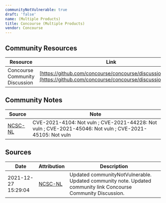 ```yaml
---
communityNotVulnerable: true
draft: 'false'
name: (Multiple Products)
title: Concourse (Multiple Products)
vendor: Concourse
---
```



## Community Resources
| Resource | Link |
| --- | --- |
| Concourse Community Discussion | [https://github.com/concourse/concourse/discussions/7887](https://github.com/concourse/concourse/discussions/7887) |

## Community Notes
| Source | Note |
| --- | --- |
| [NCSC-NL](https://github.com/NCSC-NL/log4shell/blob/main/software/README.md) | CVE-2021-4104: Not vuln ; CVE-2021-44228: Not vuln ; CVE-2021-45046: Not vuln ; CVE-2021-45105: Not vuln </ul> |

## Sources
| Date | Attribution | Description |
| --- | --- | --- |
| 2021-12-27 15:29:04 | [NCSC-NL](https://github.com/NCSC-NL/log4shell/blob/main/software/README.md) | Updated communityNotVulnerable. Updated community note. Updated community link Concourse Community Discussion.  |
